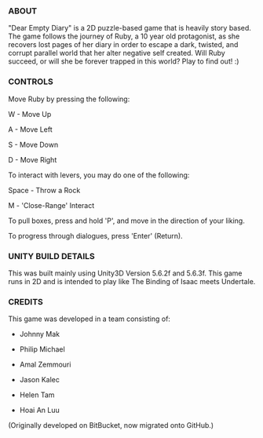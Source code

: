 ### ABOUT ###
"Dear Empty Diary" is a 2D puzzle-based game that is heavily story based. The game follows the journey of Ruby, a 10 year old protagonist, as she recovers lost pages of her diary in order to escape a dark, twisted, and corrupt parallel world that her alter negative self created. Will Ruby succeed, or will she be forever trapped in this world? Play to find out! :)

### CONTROLS ###
Move Ruby by pressing the following:

W - Move Up

A - Move Left

S - Move Down

D - Move Right

To interact with levers, you may do one of the following:

Space - Throw a Rock

M - 'Close-Range' Interact

To pull boxes, press and hold 'P', and move in the direction of your liking.

To progress through dialogues, press 'Enter' (Return).

### UNITY BUILD DETAILS ###
This was built mainly using Unity3D Version 5.6.2f and 5.6.3f. This game runs in 2D and is intended to play like The Binding of Isaac meets Undertale.

### CREDITS ###
This game was developed in a team consisting of:

- Johnny Mak

- Philip Michael

- Amal Zemmouri

- Jason Kalec

- Helen Tam

- Hoai An Luu


(Originally developed on BitBucket, now migrated onto GitHub.)
